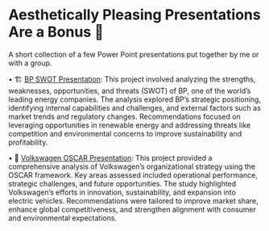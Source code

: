 # Aesthetically Pleasing Presentations Are a Bonus 🎨
A short collection of a few Power Point presentations put together by me or with a group.

• 🏗️ [BP SWOT Presentation](https://github.com/isabelabpas/microsoft_power_point/blob/main/BP%20SWOT.pdf): This project involved analyzing the strengths, weaknesses, opportunities, and threats (SWOT) of BP, one of the world’s leading energy companies. The analysis explored BP’s strategic positioning, identifying internal capabilities and challenges, and external factors such as market trends and regulatory changes. Recommendations focused on leveraging opportunities in renewable energy and addressing threats like competition and environmental concerns to improve sustainability and profitability.    
  
• 🚙 [Volkswagen OSCAR Presentation](https://github.com/isabelabpas/microsoft_power_point/blob/main/Volkswagen%20%20OSCAR.pdf): This project provided a comprehensive analysis of Volkswagen’s organizational strategy using the OSCAR framework. Key areas assessed included operational performance, strategic challenges, and future opportunities. The study highlighted Volkswagen’s efforts in innovation, sustainability, and expansion into electric vehicles. Recommendations were tailored to improve market share, enhance global competitiveness, and strengthen alignment with consumer and environmental expectations. 
